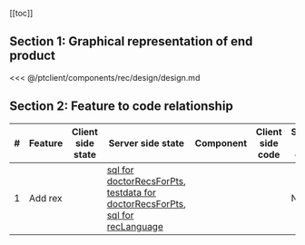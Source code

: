 [[toc]]

## Section 1: Graphical representation of end product

<<< @/ptclient/components/rec/design/design.md

## Section 2: Feature to code relationship

| #   | Feature | Client side state | Server side state                                                                                                                                                                                                                                                                                                                                                                                                                                                                                                         | Component | Client side code | Server side code |
| --- | ------- | ----------------- | ------------------------------------------------------------------------------------------------------------------------------------------------------------------------------------------------------------------------------------------------------------------------------------------------------------------------------------------------------------------------------------------------------------------------------------------------------------------------------------------------------------------------- | --------- | ---------------- | ---------------- |
| 1   | Add rex |                   | [sql for doctorRecsForPts](https://github.com/savantcare/ptfile/blob/master/ptclient/components/rec/db/structure/sc_rec/doctorRecsForPts/structure-gen-on-2020-07-01.sql), [testdata for doctorRecsForPts](https://github.com/savantcare/ptfile/blob/master/ptclient/components/rec/db/structure/sc_rec/doctorRecsForPts/testdata-gen-on-2020-07-01.sql), [sql for recLanguage](https://github.com/savantcare/ptfile/blob/master/ptclient/components/rec/db/structure/sc_rec/recLanguage/structure-gen-on-2020-07-01.sql) |           |                  | None             |

